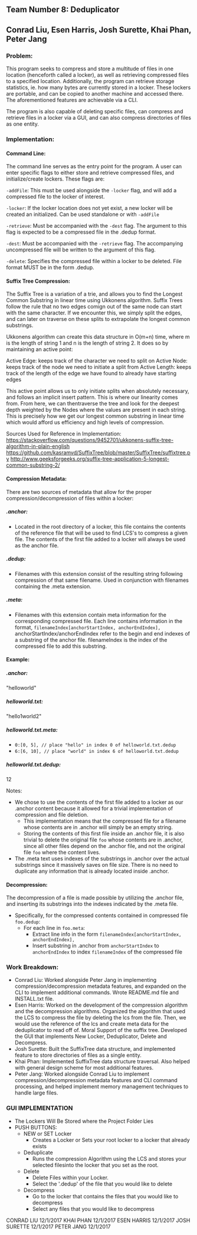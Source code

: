 ## Team Number 8: Deduplicator
## Conrad Liu, Esen Harris, Josh Surette, Khai Phan, Peter Jang

### Problem:

This program seeks to compress and store a multitude of files in one location (henceforth called a locker), as well as retrieving compressed files to a specified location. Additionally, the program can retrieve storage statistics, ie. how many bytes are currently stored in a locker. These lockers are portable, and can be copied to another machine and accessed there. The aforementioned features are achievable via a CLI.

The program is also capable of deleting specific files, can compress and retrieve files in a locker via a GUI, and can also compress directories of files as one entity.

### Implementation:

#### Command Line:

The command line serves as the entry point for the program. A user can enter specific flags to either store and retrieve compressed files, and initialize/create lockers. These flags are:

`-addFile`: This must be used alongside the `-locker` flag, and will add a compressed file to the locker of interest.

`-locker`: If the locker location does not yet exist, a new locker will be created an initialized. Can be used standalone or with `-addFile`

`-retrieve`: Must be accompanied with the `-dest` flag. The argument to this flag is expected to be a compressed file in the .dedup format.

`-dest`: Must be accompanied with the `-retrieve` flag. The accompanying uncompressed file will be written to the argument of this flag.

`-delete`: Specifies the compressed file within a locker to be deleted. File format MUST be in the form .dedup.

#### Suffix Tree Compression:

The Suffix Tree is a variation of a trie, and allows you to find the Longest Common Substring in linear time using Ukkonens algorithm. Suffix Trees follow the rule that no two edges comign out of the same node can start with the same character. If we encounter this, we simply split the edges, and can later on traverse on these splits to extrapolate the longest common substrings.

Ukkonens algorithm can create this data structure in O(m+n) time, where m is the length of string 1 and n is the length of string 2. It does so by maintaining an active point:

Active Edge: keeps track of the character we need to split on
Active Node: keeps track of the node we need to initiate a split from
Active Length: keeps track of the length of the edge we have found to already have starting edges

This active point allows us to only initiate splits when absolutely necessary, and follows an implicit insert pattern. This is where our linearity comes from. From here, we can thentraverse the tree and look for the deepest depth weighted by the Nodes where the values are present in each string. This is precisely how we get our longest common substring in linear time which would afford us efficiency and high levels of compression.

Sources Used for Reference in Implementation:
https://stackoverflow.com/questions/9452701/ukkonens-suffix-tree-algorithm-in-plain-english
https://github.com/kasramvd/SuffixTree/blob/master/SuffixTree/suffixtree.py
http://www.geeksforgeeks.org/suffix-tree-application-5-longest-common-substring-2/

#### Compression Metadata:

There are two sources of metadata that allow for the proper compression/decompression of files within a locker:

##### .anchor:
-   Located in the root directory of a locker, this file contains the contents of the reference file that will be used to find LCS's to compress a given file. The contents of the first file added to a locker will always be used as the anchor file.

##### .dedup:
-   Filenames with this extension consist of the resulting string following compression of that same filename. Used in conjunction with filenames containing the .meta extension.

##### .meta:
-   Filenames with this extension contain meta information for the corresponding compressed file. Each line contains information in the format,
```filenameIndex[anchorStartIndex, anchorEndIndex],```
anchorStartIndex/anchorEndIndex refer to the begin and end indexes of a substring of the anchor file. filenameIndex is the index of the compressed file to add this substring.

#### Example:
##### .anchor:
"helloworld"

##### helloworld.txt:
"hello1world2"

##### helloworld.txt.meta:
-   `0:[0, 5], // place "hello" in index 0 of helloworld.txt.dedup`
-   `6:[6, 10],	// place "world" in index 6 of helloworld.txt.dedup`

##### helloworld.txt.dedup:
12

Notes:
-   We chose to use the contents of the first file added to a locker as our .anchor content because it allowed for a trivial implementation of compression and file deletion.
    -   This implementation means that the compressed file for a filename whose contents are in .anchor will simply be an empty string.
    -   Storing the contents of this first file inside an .anchor file, it is also trivial to delete the original file `foo` whose contents are in .anchor, since all other files depend on the .anchor file, and not the original file `foo` where the content lives.
-   The .meta text uses indexes of the substrings in .anchor over the actual substrings since it massively saves on file size. There is no need to duplicate any information that is already located inside .anchor.


#### Decompression:

The decompression of a file is made possible by utilizing the .anchor file, and inserting its substrings into the indexes indicated by the .meta file.
-   Specifically, for the compressed contents contained in compressed file `foo.dedup`:
    -   For each line in `foo.meta`:
        -   Extract line info in the form `filenameIndex[anchorStartIndex, anchorEndIndex],`
        -   Insert substring in .anchor from `anchorStartIndex` to `anchorEndIndex` to index `filenameIndex` of the compressed file

### Work Breakdown:

-   Conrad Liu: Worked alongside Peter Jang in implementing compression/decompression metadata features, and expanded on the CLI to implement additional commands. Wrote README.md file and INSTALL.txt file.
-   Esen Harris: Worked on the development of the compression algorithm and the decompression algorithms. Organized the algorithm that used the LCS to compress the file by deleting the lcs from the file. Then, we would use the reference of the lcs and create meta data for the deduplicator to read off of. Moral Support of the suffix tree. Developed the GUI that implements New Locker, Deduplicator, Delete and Decompress.
-   Josh Surette: Built the SuffixTree data structure, and implemented feature to store directories of files as a single entity.
-   Khai Phan: Implemented SuffixTree data structure traversal. Also helped with general design scheme for most additional features.
-   Peter Jang: Worked alongside Conrad Liu to implement compression/decompression metadata features and CLI command processing, and helped implement memory management techniques to handle large files.


### GUI IMPLEMENTATION
-   The Lockers Will Be Stored where the Project Folder Lies
-   PUSH BUTTONS:
    -   NEW or SET Locker
        - Creates a Locker or Sets your root locker to a locker that already exists
    -   Deduplicate
        - Runs the compression Algorithm using the LCS and stores your selected filesinto the locker that you set as the root.
    -   Delete
        - Delete Files within your Locker.
        - Select the '.dedup' of the file that you would like to delete
    -   Decompress
        - Go to the locker that contains the files that you would like to decompress
        - Select any files that you would like to decompress


CONRAD LIU 12/1/2017
KHAI PHAN 12/1/2017
ESEN HARRIS 12/1/2017
JOSH SURETTE 12/1/2017
PETER JANG 12/1/2017
